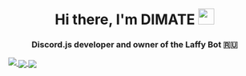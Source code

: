 <h1 align="center">Hi there, I'm DIMATE</a> 
<img src="https://github.com/blackcater/blackcater/raw/main/images/Hi.gif" height="32"/></h1>
<h3 align="center">Discord.js developer and owner of the Laffy Bot 🇷🇺</h3>


<a href="https://github.com/D1mate">
  <img src="https://github-profile-summary-cards.vercel.app/api/cards/profile-details?username=D1mate&theme=monokai" />
</a>
<a href="https://github.com/D1mate">
  <img align="center" src="https://github-profile-summary-cards.vercel.app/api/cards/stats?username=D1mate&theme=monokai" />
</a>
<a href="https://github.com/D1mate">
  <img align="center" src="https://github-profile-summary-cards.vercel.app/api/cards/productive-time?username=D1mate&theme=monokai" />
</a>

